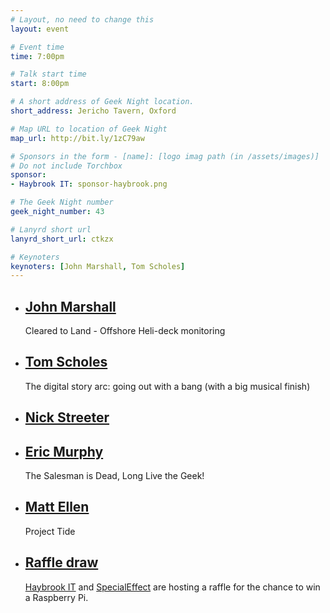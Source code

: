 ```yaml
---
# Layout, no need to change this
layout: event

# Event time
time: 7:00pm

# Talk start time 
start: 8:00pm

# A short address of Geek Night location. 
short_address: Jericho Tavern, Oxford

# Map URL to location of Geek Night
map_url: http://bit.ly/1zC79aw

# Sponsors in the form - [name]: [logo imag path (in /assets/images)]
# Do not include Torchbox
sponsor:
- Haybrook IT: sponsor-haybrook.png

# The Geek Night number
geek_night_number: 43

# Lanyrd short url
lanyrd_short_url: ctkzx

# Keynoters
keynoters: [John Marshall, Tom Scholes]
---
```


<ul class="keynotes">
     <li itemprop="performer" itemscope="itemscope" itemtype="http://schema.org/Person">
        <a href="http://www.geos.com/news/news-2015/fugro-supports-caa-helicopter-operations-safety-research/"><h2 itemprop="name">John Marshall</h2></a>
        <p>Cleared to Land - Offshore Heli-deck monitoring</p>
        <!--
        <div class="downloads">
            <a href="/">Slides</a>
        </div> -->
    </li>
    <li itemprop="performer" itemscope="itemscope" itemtype="http://schema.org/Person">
        <a href="http://www.grovestreetmedia.com"><h2 itemprop="name">Tom Scholes</h2></a>
        <p>The digital story arc: going out with a bang (with a big musical finish)</p>
        <!--
        <div class="downloads">
            <a href="/">Slides</a>
        </div> -->
    </li>
</ul>

<ul class="microslots">
    <li itemprop="performer" itemscope="itemscope" itemtype="http://schema.org/Person">
        <a href="http://www.specialeffect.org.uk/" itemprop="url"><h2 itemprop="name">Nick Streeter</h2></a>
        <p></p>
    </li>
    <li itemprop="performer" itemscope="itemscope" itemtype="http://schema.org/Person">
        <a href="http://www.babelquest.co.uk/" itemprop="url"><h2 itemprop="name">Eric Murphy</h2></a>
        <p>The Salesman is Dead, Long Live the Geek!</p>
    </li>
    <li itemprop="performer" itemscope="itemscope" itemtype="http://schema.org/Person">
        <a href="http://projecttide.co.uk" itemprop="url"><h2 itemprop="name">Matt Ellen</h2></a>
        <p>Project Tide</p>
    </li>
    <li itemprop="performer" itemscope="itemscope" itemtype="http://schema.org/Person">
        <a href="" itemprop="url"><h2 itemprop="name">Raffle draw</h2></a>
        <p><a href="http://www.haybrook.co.uk/">Haybrook IT</a> and <a href="http://www.specialeffect.org.uk/" title="Special Effect use technology to enhance the quality of life of people with physical disabilities">SpecialEffect</a> are hosting a raffle for the chance to win a Raspberry Pi.</p>
    </li>
</ul>


